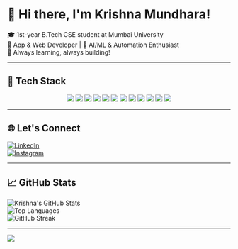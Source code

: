 # 👋 Hi there, I'm Krishna Mundhara!

🎓 1st-year B.Tech CSE student at Mumbai University  
📱 App & Web Developer | 🤖 AI/ML & Automation Enthusiast  
🧠 Always learning, always building!

---

## 🚀 Tech Stack

<p align="center">
  <img src="https://img.shields.io/badge/C-%2300599C.svg?style=flat&logo=c&logoColor=white"/>
  <img src="https://img.shields.io/badge/C++-%2300599C.svg?style=flat&logo=c%2B%2B&logoColor=white"/>
  <img src="https://img.shields.io/badge/Java-%23ED8B00.svg?style=flat&logo=openjdk&logoColor=white"/>
  <img src="https://img.shields.io/badge/Python-3670A0?style=flat&logo=python&logoColor=ffdd54"/>
  <img src="https://img.shields.io/badge/JavaScript-%23323330.svg?style=flat&logo=javascript&logoColor=%23F7DF1E"/>
  <img src="https://img.shields.io/badge/TypeScript-%23007ACC.svg?style=flat&logo=typescript&logoColor=white"/>
  <img src="https://img.shields.io/badge/HTML5-%23E34F26.svg?style=flat&logo=html5&logoColor=white"/>
  
  <img src="https://img.shields.io/badge/TailwindCSS-%2338B2AC.svg?style=flat&logo=tailwind-css&logoColor=white"/>
  <img src="https://img.shields.io/badge/Android-3DDC84?style=flat&logo=android&logoColor=white"/>
  <img src="https://img.shields.io/badge/Firebase-ffca28?style=flat&logo=firebase&logoColor=black"/>
  <img src="https://img.shields.io/badge/MongoDB-%234ea94b.svg?style=flat&logo=mongodb&logoColor=white"/>
  <img src="https://img.shields.io/badge/MySQL-%2300f.svg?style=flat&logo=mysql&logoColor=white"/>
 
</p>

---

## 🌐 Let's Connect

[![LinkedIn](https://img.shields.io/badge/LinkedIn-%230077B5.svg?style=for-the-badge&logo=linkedin&logoColor=white)](https://www.linkedin.com/in/krishna-mundhara-b6074933a/)  
[![Instagram](https://img.shields.io/badge/Instagram-%23E4405F.svg?style=for-the-badge&logo=instagram&logoColor=white)](https://www.instagram.com/krishna__mundhrara?igsh=Z2h2ank3aWVpNWZ1)  

---

## 📈 GitHub Stats

![Krishna's GitHub Stats](https://github-readme-stats.vercel.app/api?username=Krishnamundhara&show_icons=true&theme=tokyonight)  
![Top Languages](https://github-readme-stats.vercel.app/api/top-langs/?username=Krishnamundhara&layout=compact&theme=tokyonight)  
![GitHub Streak](https://streak-stats.demolab.com?user=Krishnamundhara&theme=tokyonight)

---

[![](https://visitcount.itsvg.in/api?id=Krishnamundhara&icon=4&color=6)](https://visitcount.itsvg.in)

